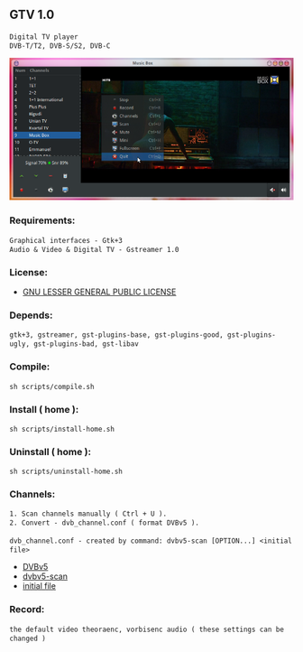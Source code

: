 ## GTV 1.0

	Digital TV player
	DVB-T/T2, DVB-S/S2, DVB-C


![alt text](screenshots.png "Preview")


### Requirements:
	Graphical interfaces - Gtk+3
	Audio & Video & Digital TV - Gstreamer 1.0

### License:
- [GNU LESSER GENERAL PUBLIC LICENSE](http://www.gnu.org/licenses/lgpl.html)

### Depends:
	gtk+3, gstreamer, gst-plugins-base, gst-plugins-good, gst-plugins-ugly, gst-plugins-bad, gst-libav

### Compile:
	sh scripts/compile.sh
  
### Install ( home ):
  	sh scripts/install-home.sh

### Uninstall ( home ):
	sh scripts/uninstall-home.sh


### Channels:
	1. Scan channels manually ( Ctrl + U ).
	2. Convert - dvb_channel.conf ( format DVBv5 ).
	
	dvb_channel.conf - created by command: dvbv5-scan [OPTION...] <initial file>

- [DVBv5](https://www.linuxtv.org/docs/libdvbv5/index.html)
- [dvbv5-scan](https://www.linuxtv.org/downloads/v4l-utils)
- [initial file](https://www.linuxtv.org/downloads/dtv-scan-tables)

### Record:
	the default video theoraenc, vorbisenc audio ( these settings can be changed )


